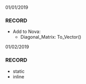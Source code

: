 01/01/2019  
### RECORD 
- Add to Nova:  
    - Diagonal_Matrix: To_Vector()  

01/02/2019
### RECORD
- static  
- inline